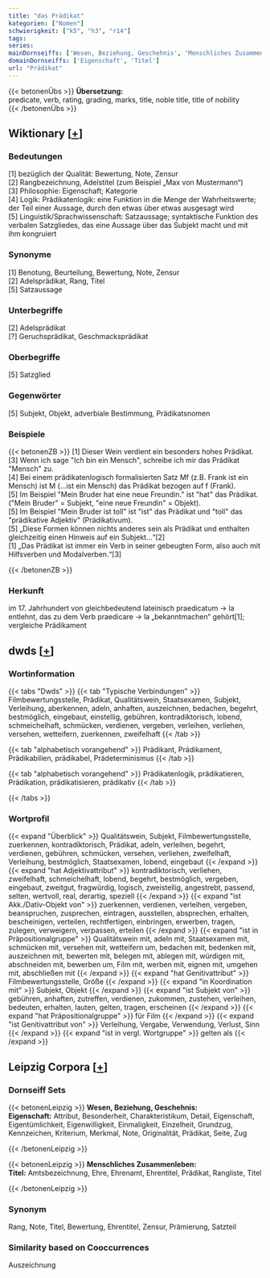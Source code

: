 ```yaml
---
title: "das Prädikat"
kategorien: ["Nomen"]
schwierigkeit: ["k5", "h3", "r14"]
tags:
series:
mainDornseiffs: ['Wesen, Beziehung, Geschehnis', 'Menschliches Zusammenleben']
domainDornseiffs: ['Eigenschaft', 'Titel']
url: "Prädikat"
---
```


{{< betonenÜbs >}}
**Übersetzung:**  
predicate, verb, rating, grading, marks, title, noble title, title of nobility  
{{< /betonenÜbs >}}

## Wiktionary [[+](https://de.wiktionary.org/wiki/Prädikat)]

### Bedeutungen
[1] bezüglich der Qualität: Bewertung, Note, Zensur  
[2] Rangbezeichnung, Adelstitel (zum Beispiel „Max von Mustermann“)  
[3] Philosophie: Eigenschaft; Kategorie  
[4] Logik: Prädikatenlogik: eine Funktion in die Menge der Wahrheitswerte; der Teil einer Aussage, durch den etwas über etwas ausgesagt wird  
[5] Linguistik/Sprachwissenschaft: Satzaussage; syntaktische Funktion des verbalen Satzgliedes, das eine Aussage über das Subjekt macht und mit ihm kongruiert  

### Synonyme
[1] Benotung, Beurteilung, Bewertung, Note, Zensur  
[2] Adelsprädikat, Rang, Titel  
[5] Satzaussage  

### Unterbegriffe
[2] Adelsprädikat  
[?] Geruchsprädikat, Geschmacksprädikat  

### Oberbegriffe
[5] Satzglied  

### Gegenwörter
[5] Subjekt, Objekt, adverbiale Bestimmung, Prädikatsnomen  

### Beispiele
{{< betonenZB >}}
[1] Dieser Wein verdient ein besonders hohes Prädikat.  
[3] Wenn ich sage "Ich bin ein Mensch", schreibe ich mir das Prädikat "Mensch" zu.  
[4] Bei einem prädikatenlogisch formalisierten Satz Mf (z.B. Frank ist ein Mensch) ist M (…ist ein Mensch) das Prädikat bezogen auf f (Frank).  
[5] Im Beispiel "Mein Bruder hat eine neue Freundin." ist "hat" das Prädikat. ("Mein Bruder" = Subjekt, "eine neue Freundin" = Objekt).  
[5] Im Beispiel "Mein Bruder ist toll" ist "ist" das Prädikat und "toll" das "prädikative Adjektiv" (Prädikativum).  
[5] „Diese Formen können nichts anderes sein als Prädikat und enthalten gleichzeitig einen Hinweis auf ein Subjekt…“[2]  
[1] „Das Prädikat ist immer ein Verb in seiner gebeugten Form, also auch mit Hilfsverben und Modalverben.“[3]  

{{< /betonenZB >}}
### Herkunft
im 17. Jahrhundert von gleichbedeutend lateinisch praedicatum → la entlehnt, das zu dem Verb praedicare → la „bekanntmachen“ gehört[1]; vergleiche Prädikament  



## dwds [[+](https://www.dwds.de/wb/Prädikat)]

### Wortinformation
{{< tabs "Dwds" >}}
{{< tab "Typische Verbindungen" >}}
Filmbewertungsstelle, Prädikat, Qualitätswein, Staatsexamen, Subjekt, Verleihung, aberkennen, adeln, anhaften, auszeichnen, bedachen, begehrt, bestmöglich, eingebaut, einstellig, gebühren, kontradiktorisch, lobend, schmeichelhaft, schmücken, verdienen, vergeben, verleihen, verliehen, versehen, wetteifern, zuerkennen, zweifelhaft
{{< /tab >}}

{{< tab "alphabetisch vorangehend" >}}
Prädikant, Prädikament, Prädikabilien, prädikabel, Prädeterminismus
{{< /tab >}}

{{< tab "alphabetisch vorangehend" >}}
Prädikatenlogik, prädikatieren, Prädikation, prädikatisieren, prädikativ
{{< /tab >}}

{{< /tabs >}}

### Wortprofil
{{< expand "Überblick" >}} Qualitätswein, Subjekt, Filmbewertungsstelle, zuerkennen, kontradiktorisch, Prädikat, adeln, verleihen, begehrt, verdienen, gebühren, schmücken, versehen, verliehen, zweifelhaft, Verleihung, bestmöglich, Staatsexamen, lobend, eingebaut {{< /expand >}}
{{< expand "hat Adjektivattribut" >}} kontradiktorisch, verliehen, zweifelhaft, schmeichelhaft, lobend, begehrt, bestmöglich, vergeben, eingebaut, zweitgut, fragwürdig, logisch, zweistellig, angestrebt, passend, selten, wertvoll, real, derartig, speziell {{< /expand >}}
{{< expand "ist Akk./Dativ-Objekt von" >}} zuerkennen, verdienen, verleihen, vergeben, beanspruchen, zusprechen, eintragen, ausstellen, absprechen, erhalten, bescheinigen, verteilen, rechtfertigen, einbringen, erwerben, tragen, zulegen, verweigern, verpassen, erteilen {{< /expand >}}
{{< expand "ist in Präpositionalgruppe" >}} Qualitätswein mit, adeln mit, Staatsexamen mit, schmücken mit, versehen mit, wetteifern um, bedachen mit, bedenken mit, auszeichnen mit, bewerten mit, belegen mit, ablegen mit, würdigen mit, abschneiden mit, bewerben um, Film mit, werben mit, eignen mit, umgehen mit, abschließen mit {{< /expand >}}
{{< expand "hat Genitivattribut" >}} Filmbewertungsstelle, Größe {{< /expand >}}
{{< expand "in Koordination mit" >}} Subjekt, Objekt {{< /expand >}}
{{< expand "ist Subjekt von" >}} gebühren, anhaften, zutreffen, verdienen, zukommen, zustehen, verleihen, bedeuten, erhalten, lauten, gelten, tragen, erscheinen {{< /expand >}}
{{< expand "hat Präpositionalgruppe" >}} für Film {{< /expand >}}
{{< expand "ist Genitivattribut von" >}} Verleihung, Vergabe, Verwendung, Verlust, Sinn {{< /expand >}}
{{< expand "ist in vergl. Wortgruppe" >}} gelten als {{< /expand >}}

## Leipzig Corpora [[+](https://corpora.uni-leipzig.de/en/res?word=Prädikat&corpusId=deu_newscrawl-public_2018)]

### Dornseiff Sets
{{< betonenLeipzig >}}
**Wesen, Beziehung, Geschehnis:**  
**Eigenschaft:** Attribut, Besonderheit, Charakteristikum, Detail, Eigenschaft, Eigentümlichkeit, Eigenwilligkeit, Einmaligkeit, Einzelheit, Grundzug, Kennzeichen, Kriterium, Merkmal, Note, Originalität, Prädikat, Seite, Zug  

{{< /betonenLeipzig >}}


{{< betonenLeipzig >}}
**Menschliches Zusammenleben:**  
**Titel:** Amtsbezeichnung, Ehre, Ehrenamt, Ehrentitel, Prädikat, Rangliste, Titel  

{{< /betonenLeipzig >}}

### Synonym
Rang, Note, Titel, Bewertung, Ehrentitel, Zensur, Prämierung, Satzteil


### Similarity based on Cooccurrences
Auszeichnung

